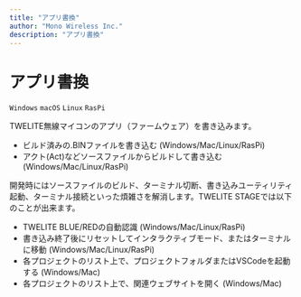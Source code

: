 ```yaml
---
title: "アプリ書換"
author: "Mono Wireless Inc."
description: "アプリ書換"
---
```

# アプリ書換

`Windows` `macOS` `Linux` `RasPi` 

TWELITE無線マイコンのアプリ（ファームウェア）を書き込みます。

* ビルド済みの.BINファイルを書き込む \(Windows/Mac/Linux/RasPi\)
* アクト\(Act\)などソースファイルからビルドして書き込む \(Windows/Mac/Linux/RasPi\)

開発時にはソースファイルのビルド、ターミナル切断、書き込みユーティリティ起動、ターミナル接続といった煩雑さを解消します。TWELITE STAGEでは以下のことが出来ます。

* TWELITE BLUE/REDの自動認識 \(Windows/Mac/Linux/RasPi\)
* 書き込み終了後にリセットしてインタラクティブモード、またはターミナルに移動  \(Windows/Mac/Linux/RasPi\)
* 各プロジェクトのリスト上で、プロジェクトフォルダまたはVSCodeを起動する \(Windows/Mac\)
* 各プロジェクトのリスト上で、関連ウェブサイトを開く \(Windows/Mac\)
